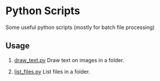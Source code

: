# Python Scripts
Some useful python scripts (mostly for batch file processing)

## Usage
1. [draw_text.py](https://github.com/chongyangma/python-scripts/blob/master/scripts/draw_text.py)
Draw text on images in a folder.

2. [list_files.py](https://github.com/chongyangma/python-scripts/blob/master/scripts/list_files.py)
List files in a folder.
